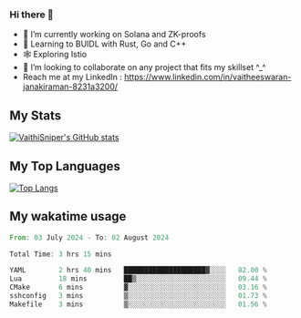 ### Hi there 👋

- 🔭 I’m currently working on Solana and ZK-proofs
- 📖 Learning to BUIDL with Rust, Go and C++
- 🕸️ Exploring Istio
- 👯 I’m looking to collaborate on any project that fits my skillset ^_^
- Reach me at my LinkedIn : https://www.linkedin.com/in/vaitheeswaran-janakiraman-8231a3200/

## My Stats
[![VaithiSniper's GitHub stats](https://github-readme-stats.vercel.app/api?username=VaithiSniper&hide=stars&theme=radical)](https://github.com/anuraghazra/github-readme-stats)

## My Top Languages

[![Top Langs](https://github-readme-stats.vercel.app/api/top-langs/?username=VaithiSniper&layout=compact)](https://github.com/anuraghazra/github-readme-stats)

## My wakatime usage

<!--START_SECTION:waka-->

```rust
From: 03 July 2024 - To: 02 August 2024

Total Time: 3 hrs 15 mins

YAML        2 hrs 40 mins   ████████████████████▓░░░░   82.00 %
Lua         18 mins         ██▒░░░░░░░░░░░░░░░░░░░░░░   09.44 %
CMake       6 mins          ▓░░░░░░░░░░░░░░░░░░░░░░░░   03.16 %
sshconfig   3 mins          ▒░░░░░░░░░░░░░░░░░░░░░░░░   01.73 %
Makefile    3 mins          ▒░░░░░░░░░░░░░░░░░░░░░░░░   01.56 %
```

<!--END_SECTION:waka-->
